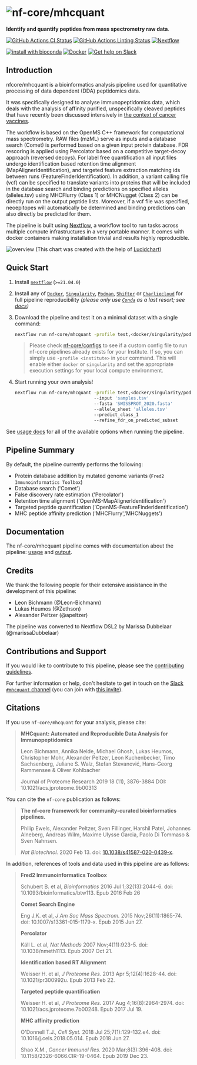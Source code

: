 # ![nf-core/mhcquant](docs/images/nf-core-mhcquant_logo.png)

**Identify and quantify peptides from mass spectrometry raw data**.

[![GitHub Actions CI Status](https://github.com/nf-core/mhcquant/workflows/nf-core%20CI/badge.svg)](https://github.com/nf-core/mhcquant/actions)
[![GitHub Actions Linting Status](https://github.com/nf-core/mhcquant/workflows/nf-core%20linting/badge.svg)](https://github.com/nf-core/mhcquant/actions)
[![Nextflow](https://img.shields.io/badge/nextflow-%E2%89%A521.04.0-brightgreen.svg)](https://www.nextflow.io/)

[![install with bioconda](https://img.shields.io/badge/install%20with-bioconda-brightgreen.svg)](https://bioconda.github.io/)
[![Docker](https://img.shields.io/docker/automated/nfcore/mhcquant.svg)](https://hub.docker.com/r/nfcore/mhcquant)
[![Get help on Slack](http://img.shields.io/badge/slack-nf--core%20%23mhcquant-4A154B?logo=slack)](https://nfcore.slack.com/channels/mhcquant)

## Introduction

nfcore/mhcquant is a bioinformatics analysis pipeline used for quantitative processing of data dependent (DDA) peptidomics data.

It was specifically designed to analyse immunopeptidomics data, which deals with the analysis of affinity purified, unspecifically cleaved peptides that have recently been discussed intensively in [the context of cancer vaccines](https://www.nature.com/articles/ncomms13404).

The workflow is based on the OpenMS C++ framework for computational mass spectrometry. RAW files (mzML) serve as inputs and a database search (Comet) is performed based on a given input protein database. FDR rescoring is applied using Percolator based on a competitive target-decoy approach (reversed decoys). For label free quantification all input files undergo identification based retention time alignment (MapAlignerIdentification), and targeted feature extraction matching ids between runs (FeatureFinderIdentification). In addition, a variant calling file (vcf) can be specified to translate variants into proteins that will be included in the database search and binding predictions on specified alleles (alleles.tsv) using MHCFlurry (Class 1) or MHCNugget (Class 2) can be directly run on the output peptide lists. Moreover, if a vcf file was specified, neoepitopes will automatically be determined and binding predictions can also directly be predicted for them.

The pipeline is built using [Nextflow](https://www.nextflow.io), a workflow tool to run tasks across multiple compute infrastructures in a very portable manner. It comes with docker containers making installation trivial and results highly reproducible.

![overview](assets/MHCquant_scheme.png)
(This chart was created with the help of [Lucidchart](https://www.lucidchart.com))

## Quick Start

1. Install [`nextflow`](https://nf-co.re/usage/installation) (`>=21.04.0`)

2. Install any of [`Docker`](https://docs.docker.com/engine/installation/), [`Singularity`](https://www.sylabs.io/guides/3.0/user-guide/), [`Podman`](https://podman.io/), [`Shifter`](https://nersc.gitlab.io/development/shifter/how-to-use/) or [`Charliecloud`](https://hpc.github.io/charliecloud/) for full pipeline reproducibility _(please only use [`Conda`](https://conda.io/miniconda.html) as a last resort; see [docs](https://nf-co.re/usage/configuration#basic-configuration-profiles))_

3. Download the pipeline and test it on a minimal dataset with a single command:

    ```bash
    nextflow run nf-core/mhcquant -profile test,<docker/singularity/podman/shifter/charliecloud/conda/institute>
    ```

    > Please check [nf-core/configs](https://github.com/nf-core/configs#documentation) to see if a custom config file to run nf-core pipelines already exists for your Institute. If so, you can simply use `-profile <institute>` in your command. This will enable either `docker` or `singularity` and set the appropriate execution settings for your local compute environment.

4. Start running your own analysis!

    ```bash
    nextflow run nf-core/mhcquant -profile test,<docker/singularity/podman/shifter/charliecloud/conda/institute>
                                  --input 'samples.tsv'
                                  --fasta 'SWISSPROT_2020.fasta'
                                  --allele_sheet 'alleles.tsv' 
                                  --predict_class_1 
                                  --refine_fdr_on_predicted_subset
    ```

See [usage docs](https://nf-co.re/mhcquant/usage) for all of the available options when running the pipeline.

## Pipeline Summary

By default, the pipeline currently performs the following:

* Protein database addition by mutated genome variants (`Fred2 Immunoinformatics Toolbox`)
* Database search ('Comet')
* False discovery rate estimation ('Percolator')
* Retention time alignment ('OpenMS-MapAlignerIdentification')
* Targeted peptide quantification ('OpenMS-FeatureFinderIdentification')
* MHC peptide affinity prediction ('MHCFlurry','MHCNuggets')

## Documentation

The nf-core/mhcquant pipeline comes with documentation about the pipeline: [usage](https://nf-co.re/mhcquant/usage) and [output](https://nf-co.re/mhcquant/output).

## Credits

We thank the following people for their extensive assistance in the development
of this pipeline:

* Leon Bichmann (@Leon-Bichmann)
* Lukas Heumos (@Zethson)
* Alexander Peltzer (@apeltzer)

The pipeline was converted to Nextflow DSL2 by Marissa Dubbelaar (@marissaDubbelaar)

## Contributions and Support

If you would like to contribute to this pipeline, please see the [contributing guidelines](.github/CONTRIBUTING.md).

For further information or help, don't hesitate to get in touch on the [Slack `#mhcquant` channel](https://nfcore.slack.com/channels/mhcquant) (you can join with [this invite](https://nf-co.re/join/slack)).

## Citations

If you use `nf-core/mhcquant` for your analysis, please cite:

> **MHCquant: Automated and Reproducible Data Analysis for Immunopeptidomics**
>
> Leon Bichmann, Annika Nelde, Michael Ghosh, Lukas Heumos, Christopher Mohr, Alexander Peltzer, Leon Kuchenbecker, Timo Sachsenberg, Juliane S. Walz, Stefan Stevanović, Hans-Georg Rammensee & Oliver Kohlbacher
>
> Journal of Proteome Research 2019 18 (11), 3876-3884
> DOI: 10.1021/acs.jproteome.9b00313

You can cite the `nf-core` publication as follows:

> **The nf-core framework for community-curated bioinformatics pipelines.**
>
> Philip Ewels, Alexander Peltzer, Sven Fillinger, Harshil Patel, Johannes Alneberg, Andreas Wilm, Maxime Ulysse Garcia, Paolo Di Tommaso & Sven Nahnsen.
>
> _Nat Biotechnol._ 2020 Feb 13. doi: [10.1038/s41587-020-0439-x](https://dx.doi.org/10.1038/s41587-020-0439-x).

In addition, references of tools and data used in this pipeline are as follows:

> **Fred2 Immunoinformatics Toolbox**
>
> Schubert B. et al, _Bioinformatics_ 2016 Jul 1;32(13):2044-6. doi: 10.1093/bioinformatics/btw113. Epub 2016 Feb 26
>
> **Comet Search Engine**
>
> Eng J.K. et al, _J Am Soc Mass Spectrom._ 2015 Nov;26(11):1865-74. doi: 10.1007/s13361-015-1179-x. Epub 2015 Jun 27.
>
> **Percolator**
>
> Käll L. et al, _Nat Methods_ 2007 Nov;4(11):923-5. doi: 10.1038/nmeth1113. Epub 2007 Oct 21.
>
> **Identification based RT Alignment**
>
> Weisser H. et al, _J Proteome Res._ 2013 Apr 5;12(4):1628-44. doi: 10.1021/pr300992u. Epub 2013 Feb 22.
>
> **Targeted peptide quantification**
>
> Weisser H. et al, _J Proteome Res._ 2017 Aug 4;16(8):2964-2974. doi: 10.1021/acs.jproteome.7b00248. Epub 2017 Jul 19.
>
> **MHC affinity prediction**
>
> O'Donnell T.J., _Cell Syst._ 2018 Jul 25;7(1):129-132.e4. doi: 10.1016/j.cels.2018.05.014. Epub 2018 Jun 27.
>
> Shao X.M., _Cancer Immunol Res._ 2020 Mar;8(3):396-408. doi: 10.1158/2326-6066.CIR-19-0464. Epub 2019 Dec 23.
